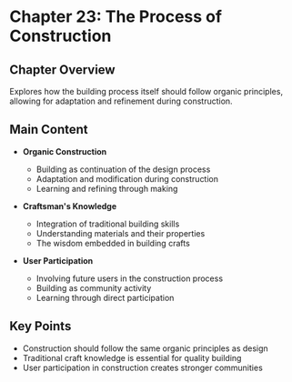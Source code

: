# Chapter 23: The Process of Construction

## Chapter Overview
Explores how the building process itself should follow organic principles, allowing for adaptation and refinement during construction.

## Main Content
- **Organic Construction**
  - Building as continuation of the design process
  - Adaptation and modification during construction
  - Learning and refining through making

- **Craftsman's Knowledge**
  - Integration of traditional building skills
  - Understanding materials and their properties
  - The wisdom embedded in building crafts

- **User Participation**
  - Involving future users in the construction process
  - Building as community activity
  - Learning through direct participation

## Key Points
- Construction should follow the same organic principles as design
- Traditional craft knowledge is essential for quality building
- User participation in construction creates stronger communities
